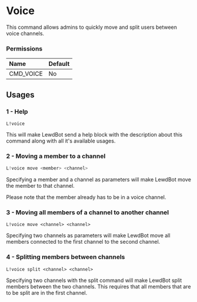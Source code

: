 # Voice

This command allows admins to quickly move and split users between voice channels.

### Permissions

| Name | Default |
| :--- | :--- |
| CMD\_VOICE | No |

## Usages

### 1 - Help

```text
L!voice
```

This will make LewdBot send a help block with the description about this command along with all it's available usages.

### 2 - Moving a member to a channel

```java
L!voice move <member> <channel>
```

Specifying a member and a channel as parameters will make LewdBot move the member to that channel. 

Please note that the member already has to be in a voice channel.

### 3 - Moving all members of a channel to another channel

```text
L!voice move <channel> <channel>
```

Specifying two channels as parameters will make LewdBot move all members connected to the first channel to the second channel.

### 4 - Splitting members between channels

```text
L!voice split <channel> <channel>
```

Specifying two channels with the split command will make LewdBot split members between the two channels. This requires that all members that are to be split are in the first channel.

